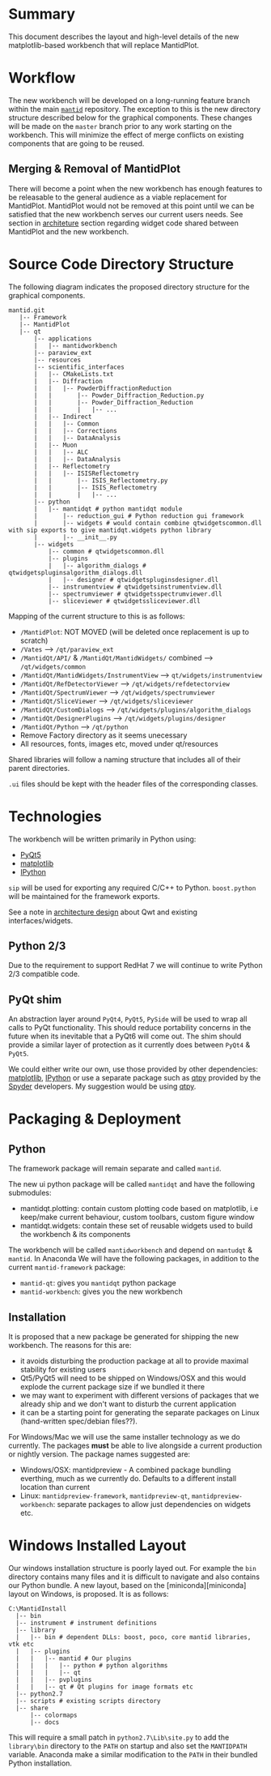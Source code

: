 Summary
=======

This document describes the layout and high-level details of the new matplotlib-based workbench that will replace MantidPlot.

Workflow
========

The new workbench will be developed on a long-running feature branch within the main [`mantid`][mantidrepo] repository. The exception to this is the new directory
structure described below for the graphical components. These changes will be made on the `master` branch prior to any work starting on the workbench. This
will minimize the effect of merge conflicts on existing components that are going to be reused.

## Merging & Removal of MantidPlot

There will become a point when the new workbench has enough features to be releasable to the general audience as a viable replacement for MantidPlot. MantidPlot would not be removed at
this point until we can be satisfied that the new workbench serves our current users needs. See section in [architeture](design-arch) section regarding widget code shared between MantidPlot
and the new workbench.

Source Code Directory Structure
===============================

The following diagram indicates the proposed directory structure for the graphical components.

```
mantid.git
   |-- Framework
   |-- MantidPlot
   |-- qt
       |-- applications
       |   |-- mantidworkbench
       |-- paraview_ext
       |-- resources
       |-- scientific_interfaces
       |   |-- CMakeLists.txt
       |   |-- Diffraction
       |   |   |-- PowderDiffractionReduction
       |   |       |-- Powder_Diffraction_Reduction.py
       |   |       |-- Powder_Diffraction_Reduction
       |   |       |   |-- ...
       |   |-- Indirect
       |   |   |-- Common
       |   |   |-- Corrections
       |   |   |-- DataAnalysis
       |   |-- Muon
       |   |   |-- ALC
       |   |   |-- DataAnalysis
       |   |-- Reflectometry
       |   |   |-- ISISReflectometry
       |   |       |-- ISIS_Reflectometry.py
       |   |       |-- ISIS_Reflectometry
       |   |       |   |-- ...
       |-- python
       |   |-- mantidqt # python mantidqt module
       |       |-- reduction_gui # Python reduction gui framework
       |       |-- widgets # would contain combine qtwidgetscommon.dll with sip exports to give mantidqt.widgets python library
       |       |-- __init__.py
       |-- widgets
           |-- common # qtwidgetscommon.dll
           |-- plugins
           |   |-- algorithm_dialogs # qtwidgetspluginsalgorithm_dialogs.dll
           |   |-- designer # qtwidgetspluginsdesigner.dll
           |-- instrumentview # qtwidgetsinstrumentview.dll
           |-- spectrumviewer # qtwidgetsspectrumviewer.dll
           |-- sliceviewer # qtwidgetssliceviewer.dll
```

Mapping of the current structure to this is as follows:

 - `/MantidPlot`: NOT MOVED (will be deleted once replacement is up to scratch)
 - `/Vates` --> `/qt/paraview_ext`
 - `/MantidQt/API/` & `/MantidQt/MantidWidgets/` combined --> `/qt/widgets/common`
 - `/MantidQt/MantidWidgets/InstrumentView` --> `qt/widgets/instrumentview`
 - `/MantidQt/RefDetectorViewer` --> `/qt/widgets/refdetectorview`
 - `/MantidQt/SpectrumViewer` --> `/qt/widgets/spectrumviewer`
 - `/MantidQt/SliceViewer` --> `/qt/widgets/sliceviewer`
 - `/MantidQt/CustomDialogs` --> `/qt/widgets/plugins/algorithm_dialogs`
 - `/MantidQt/DesignerPlugins` --> `/qt/widgets/plugins/designer`
 - `/MantidQt/Python` --> `/qt/python`
 - Remove Factory directory as it seems unecessary
 - All resources, fonts, images etc, moved under qt/resources

Shared libraries will follow a naming structure that includes all of their parent directories.

`.ui` files should be kept with the header files of the corresponding classes.

Technologies
============

The workbench will be written primarily in Python using:

 - [PyQt5][PyQt5]
 - [matplotlib][matplotlib_org]
 - [IPython][IPython]

`sip` will be used for exporting any required C/C++ to Python. `boost.python` will be maintained for the framework exports.

See a note in [architecture design](design-arch.md) about Qwt and existing interfaces/widgets.

Python 2/3
----------

Due to the requirement to support RedHat 7 we will continue to write Python 2/3 compatible code.

PyQt shim
----------

An abstraction layer around `PyQt4`, `PyQt5`, `PySide` will be used to wrap all calls to PyQt functionality. This should reduce
portability concerns in the future when its inevitable that a PyQt6 will come out. The shim should provide a similar layer
of protection as it currently does between `PyQt4` & `PyQt5`.

We could either write our own, use those provided by other dependencies: [matplotlib][matplotlib_qtcompat], [IPython][IPython] or
use a separate package such as [qtpy][qtpy] provided by the [Spyder][Spyder] developers. My suggestion would be using [qtpy][qtpy].

Packaging & Deployment
======================

Python
------

The framework package will remain separate and called `mantid`.

The new ui python package will be called `mantidqt` and have the following submodules:

 - mantidqt.plotting: contain custom plotting code based on matplotlib, i.e keep/make current behaviour, custom toolbars, custom figure window
 - mantidqt.widgets: contain these set of reusable widgets used to build the workbench & its components

The workbench will be called `mantidworkbench` and depend on `mantudqt` & `mantid`. In Anaconda We will have the following packages, in addition to the current `mantid-framework` package:

 - `mantid-qt`: gives you `mantidqt` python package
 - `mantid-workbench`: gives you the new workbench

Installation
------------

It is proposed that a new package be generated for shipping the new workbench. The reasons for this are:

* it avoids disturbing the production package at all to provide maximal stability for existing users
* Qt5/PyQt5 will need to be shipped on Windows/OSX and this would explode the current package size if we bundled it there
* we may want to experiment with different versions of packages that we already ship and we don't want to disturb the current application
* it can be a starting point for generating the separate packages on Linux (hand-written spec/debian files??).

For Windows/Mac we will use the same installer technology as we do currently. The packages **must** be able to live alongside a current production or nightly version. The package names suggested are:

* Windows/OSX: mantidpreview - A combined package bundling everthing, much as we currently do. Defaults to a different install location than current
* Linux: `mantidpreview-framework`, `mantidpreview-qt`, `mantidpreview-workbench`: separate packages to allow just dependencies on widgets etc.


Windows Installed Layout
========================

Our windows installation structure is poorly layed out. For example the `bin` directory contains many files and it is difficult to navigate and also contains our Python bundle. A new layout, based on the
[miniconda][miniconda] layout on Windows, is proposed. It is as follows:

```
C:\MantidInstall
  |-- bin
  |-- instrument # instrument definitions
  |-- library
  |   |-- bin # dependent DLLs: boost, poco, core mantid libraries, vtk etc
  |   |-- plugins
  |   |   |-- mantid # Our plugins
  |   |   |   |-- python # python algorithms
  |   |   |   |-- qt
  |   |   |-- pvplugins
  |   |   |-- qt # Qt plugins for image formats etc
  |-- python2.7
  |-- scripts # existing scripts directory
  |-- share
      |-- colormaps
      |-- docs
```

This will require a small patch in `python2.7\Lib\site.py` to add the `library\bin` directory to the `PATH` on startup and also set the `MANTIDPATH` variable.
Anaconda make a similar modification to the `PATH` in their bundled Python installation.


<!-- Link Definitions -->

[mantidrepo]: https://www.github.com/mantidproject/mantid
[matplotlib_org]: https://matplotlib.org/
[matplotlib_qtcompat]: https://github.com/matplotlib/matplotlib/blob/master/lib/matplotlib/backends/qt_compat.py
[PyQt5]:https://riverbankcomputing.com/software/pyqt/download5
[IPython]: https://ipython.org/
[qtpy]: https://pypi.python.org/pypi/QtPy
[Spyder]: https://github.com/spyder-ide/spyder
[Nsis]: http://nsis.sourceforge.net/Main_Page
[QtInstallerFramework]: http://doc.qt.io/qtinstallerframework/

